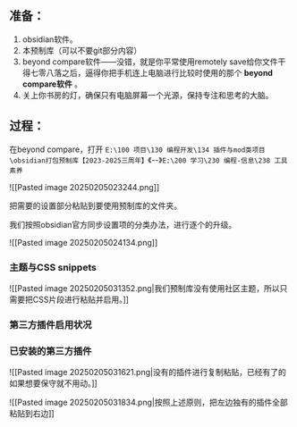 ## 准备：

1. obsidian软件。
2. 本预制库（可以不要git部分内容）
3. beyond compare软件——没错，就是你平常使用remotely save给你文件干得七零八落之后，逼得你把手机连上电脑进行比较时使用的那个 **beyond compare软件** 。
4. 关上你书房的灯，确保只有电脑屏幕一个光源，保持专注和思考的大脑。

## 过程： 

在beyond compare，打开 `E:\100 项目\130 编程开发\134 插件与mod类项目\obsidian打包预制库【2023-2025三周年】`《--》`E:\200 学习\230 编程-信息\238 工具素养`

![[Pasted image 20250205023244.png]]

把需要的设置部分粘贴到要使用预制库的文件夹。

我们按照obsidian官方同步设置项的分类办法，进行逐个的升级。

![[Pasted image 20250205024134.png]]

### 主题与CSS snippets

![[Pasted image 20250205031352.png|我们预制库没有使用社区主题，所以只需要把CSS片段进行粘贴并启用。]]

### 第三方插件启用状况



### 已安装的第三方插件

![[Pasted image 20250205031621.png|没有的插件进行复制粘贴，已经有了的如果想要保守就不用动。]]

![[Pasted image 20250205031834.png|按照上述原则，把左边独有的插件全部粘贴到右边]]